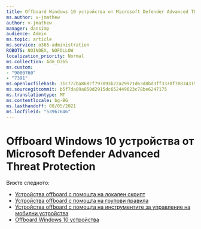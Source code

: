 ```yaml
---
title: Offboard Windows 10 устройства от Microsoft Defender Advanced Threat Protection
ms.author: v-jmathew
author: v-jmathew
manager: dansimp
audience: Admin
ms.topic: article
ms.service: o365-administration
ROBOTS: NOINDEX, NOFOLLOW
localization_priority: Normal
ms.collection: Adm_O365
ms.custom:
- "9000760"
- "7391"
ms.openlocfilehash: 31c772ba868cf793093b22a29971d63d8bd3ff3370f70834319a86691d62597e
ms.sourcegitcommit: b5f7da89a650d2915dc652449623c78be6247175
ms.translationtype: MT
ms.contentlocale: bg-BG
ms.lasthandoff: 08/05/2021
ms.locfileid: "53967646"
---
```

# <a name="offboard-windows-10-devices-from-microsoft-defender-advanced-threat-protection"></a>Offboard Windows 10 устройства от Microsoft Defender Advanced Threat Protection

Вижте следното:

- [Устройства offboard с помощта на локален скрипт](https://go.microsoft.com/fwlink/?linkid=2143465)
- [Устройства offboard с помощта на групови правила](https://go.microsoft.com/fwlink/?linkid=2143632)
- [Устройства offboard с помощта на инструментите за управление на мобилни устройства](https://go.microsoft.com/fwlink/?linkid=2143633)
- [Offboard Windows 10 устройства](https://go.microsoft.com/fwlink/?linkid=2143629)

